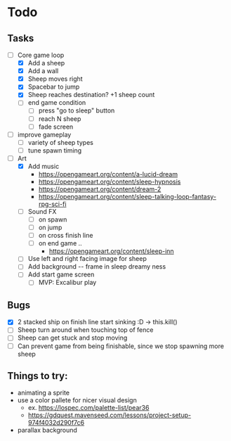 # Todo

## Tasks

- [ ] Core game loop
  - [x] Add a sheep
  - [x] Add a wall
  - [x] Sheep moves right
  - [x] Spacebar to jump
  - [x] Sheep reaches destination? +1 sheep count
  - [ ] end game condition
    - [ ] press "go to sleep" button
    - [ ] reach N sheep
    - [ ] fade screen
- [ ] improve gameplay
  - [ ] variety of sheep types
  - [ ] tune spawn timing
- [ ] Art
  - [x] Add music
    - https://opengameart.org/content/a-lucid-dream
    - https://opengameart.org/content/sleep-hypnosis
    - https://opengameart.org/content/dream-2
    - https://opengameart.org/content/sleep-talking-loop-fantasy-rpg-sci-fi
  - [ ] Sound FX
    - [ ] on spawn
    - [ ] on jump
    - [ ] on cross finish line
    - [ ] on end game ..
      - https://opengameart.org/content/sleep-inn
  - [ ] Use left and right facing image for sheep
  - [ ] Add background -- frame in sleep dreamy ness
  - [ ] Add start game screen
    - [ ] MVP: Excalibur play

## Bugs

- [x] 2 stacked ship on finish line start sinking :D -> this.kill()
- [ ] Sheep turn around when touching top of fence
- [ ] Sheep can get stuck and stop moving
- [ ] Can prevent game from being finishable, since we stop spawning more sheep

## Things to try:

- animating a sprite
- use a color pallete for nicer visual design
  - ex. https://lospec.com/palette-list/pear36
  - https://gdquest.mavenseed.com/lessons/project-setup-974f4032d290f7c6
- parallax background
